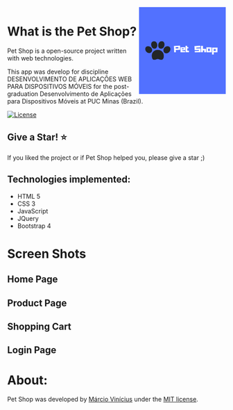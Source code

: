 <img align="right" src="https://github.com/marciovcampos/petshop/blob/master/docs/logo_200.png"/>

What is the Pet Shop?
=====================

Pet Shop is a open-source project written with web technologies.

This app was develop for discipline DESENVOLVIMENTO DE APLICAÇÕES WEB PARA DISPOSITIVOS MÓVEIS for the post-graduation Desenvolvimento de Aplicações para Dispositivos Móveis at PUC Minas (Brazil).

[![License](https://img.shields.io/github/license/marciovcampos/petshop.svg)](LICENSE)

## Give a Star! :star:
If you liked the project or if Pet Shop helped you, please give a star ;)

## Technologies implemented:

- HTML 5
- CSS 3
- JavaScript
- JQuery
- Bootstrap 4

# Screen Shots

## Home Page

## Product Page

## Shopping Cart

## Login Page

# About:
Pet Shop was developed by [Márcio Vinícius](https://github.com/marciovcampos) under the [MIT license](LICENSE).
